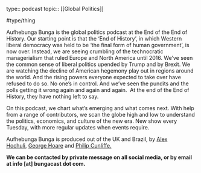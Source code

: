 type:: podcast
topic:: [[Global Politics]]

#type/thing

Aufhebunga Bunga is the global politics podcast at the End of the End of History. Our starting point is that the ‘End of History’, in which Western liberal democracy was held to be ‘the final form of human government’, is now over. Instead, we are seeing crumbling of the technocratic managerialism that ruled Europe and North America until 2016. We’ve seen the common sense of liberal politics upended by Trump and by Brexit. We are watching the decline of American hegemony play out in regions around the world. And the rising powers everyone expected to take over have refused to do so. No one’s in control. And we’ve seen the pundits and the polls getting it wrong again and again and again.  At the end of the End of History, they have nothing left to say.

On this podcast, we chart what’s emerging and what comes next. With help from a range of contributors, we scan the globe high and low to understand the politics, economics, and culture of the new era. New show every Tuesday, with more regular updates when events require.

Aufhebunga Bunga is produced out of the UK and Brazil, by [Alex Hochuli](http://twitter.com/alex__1789), [George Hoare](http://twitter.com/gtbho) and [Philip Cunliffe.](http://twitter.com/thephilippics)

**We can be contacted by private message on all social media, or by email at info [at] bungacast dot com.**